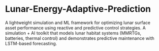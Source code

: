 # Lunar-Energy-Adaptive-Prediction
A lightweight simulation and ML framework for optimizing lunar surface asset performance using reactive and predictive control strategies. A simulation + AI toolkit that models lunar habitat systems (MMRTGs, batteries, thermal control) and demonstrates predictive maintenance with LSTM-based forecasting.
